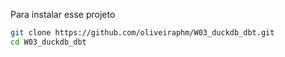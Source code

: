 Para instalar esse projeto

```bash
git clone https://github.com/oliveiraphm/W03_duckdb_dbt.git
cd W03_duckdb_dbt
```
